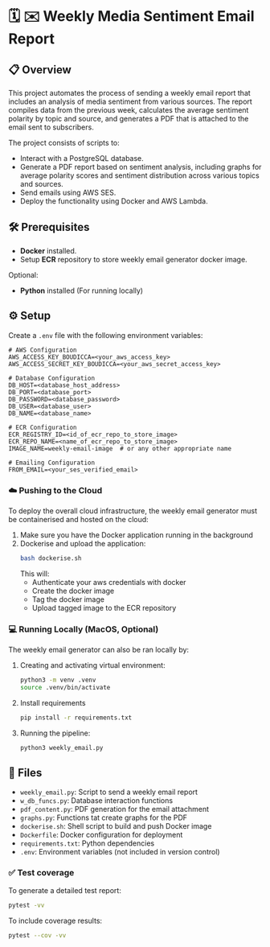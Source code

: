 
# 🗓️ ✉️ Weekly Media Sentiment Email Report

## 📋 Overview
This project automates the process of sending a weekly email report that includes an analysis of media sentiment from various sources. The report compiles data from the previous week, calculates the average sentiment polarity by topic and source, and generates a PDF that is attached to the email sent to subscribers.

The project consists of scripts to:
- Interact with a PostgreSQL database.
- Generate a PDF report based on sentiment analysis, including graphs for average polarity scores and sentiment distribution across various topics and sources.
- Send emails using AWS SES.
- Deploy the functionality using Docker and AWS Lambda.

## 🛠️ Prerequisites
- **Docker** installed.
- Setup **ECR** repository to store weekly email generator docker image.  

Optional:
- **Python** installed (For running locally)

## ⚙️ Setup 
Create a `.env` file with the following environment variables:
```
# AWS Configuration
AWS_ACCESS_KEY_BOUDICCA=<your_aws_access_key>
AWS_ACCESS_SECRET_KEY_BOUDICCA=<your_aws_secret_access_key>

# Database Configuration
DB_HOST=<database_host_address>
DB_PORT=<database_port>
DB_PASSWORD=<database_password>
DB_USER=<database_user>
DB_NAME=<database_name>

# ECR Configuration
ECR_REGISTRY_ID=<id_of_ecr_repo_to_store_image>
ECR_REPO_NAME=<name_of_ecr_repo_to_store_image>
IMAGE_NAME=weekly-email-image  # or any other appropriate name

# Emailing Configuration
FROM_EMAIL=<your_ses_verified_email>
```

### ☁️ Pushing to the Cloud
To deploy the overall cloud infrastructure, the weekly email generator must be containerised and hosted on the cloud:

1. Make sure you have the Docker application running in the background
2. Dockerise and upload the application:
    ```bash
    bash dockerise.sh
    ```
    This will:
    - Authenticate your aws credentials with docker
    - Create the docker image
    - Tag the docker image
    - Upload tagged image to the ECR repository

### 💻 Running Locally (MacOS, **Optional**)
The weekly email generator can also be ran locally by:

1. Creating and activating virtual environment:
    ```bash
    python3 -m venv .venv
    source .venv/bin/activate
    ```
2. Install requirements
    ```bash
    pip install -r requirements.txt
    ```
3. Running the pipeline:
    ```bash
    python3 weekly_email.py
    ```

## 📁 Files
- `weekly_email.py`: Script to send a weekly email report
- `w_db_funcs.py`: Database interaction functions
- `pdf_content.py`: PDF generation for the email attachment
- `graphs.py`: Functions tat create graphs for the PDF
- `dockerise.sh`: Shell script to build and push Docker image
- `Dockerfile`: Docker configuration for deployment
- `requirements.txt`: Python dependencies
- `.env`: Environment variables (not included in version control)

### ✅ Test coverage
To generate a detailed test report:
```bash
pytest -vv
```
To include coverage results:
```bash
pytest --cov -vv
```